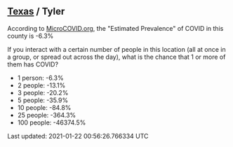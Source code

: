 
## [Texas](/united-states/texas) / Tyler

According to [MicroCOVID.org](http://microcovid.org),
the "Estimated Prevalence" of COVID in this county is -6.3%

If you interact with a certain number of people in this location
(all at once in a group, or spread out across the day), what is the chance that
1 or more of them has COVID?

- 1 person: -6.3%
- 2 people: -13.1%
- 3 people: -20.2%
- 5 people: -35.9%
- 10 people: -84.8%
- 25 people: -364.3%
- 100 people: -46374.5%

Last updated: 2021-01-22 00:56:26.766334 UTC
